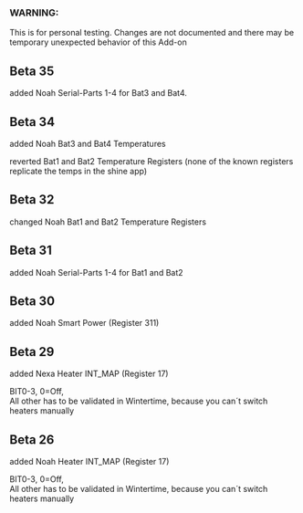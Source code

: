 ### WARNING: 
This is for personal testing. 
Changes are not documented and there may be temporary unexpected behavior of this Add-on

## Beta 35

added Noah Serial-Parts 1-4 for Bat3 and Bat4.

## Beta 34

added Noah Bat3 and Bat4 Temperatures

reverted Bat1 and Bat2 Temperature Registers (none of the known registers replicate the temps in the shine app)


## Beta 32

changed Noah Bat1 and Bat2 Temperature Registers


## Beta 31

added Noah Serial-Parts 1-4 for Bat1 and Bat2

## Beta 30

added Noah Smart Power (Register 311)

## Beta 29

added Nexa Heater INT_MAP (Register 17)

BIT0-3, 0=Off,   
All other has to be validated in Wintertime, because you can´t switch heaters manually

## Beta 26

added Noah Heater INT_MAP (Register 17)

BIT0-3, 0=Off,   
All other has to be validated in Wintertime, because you can´t switch heaters manually

